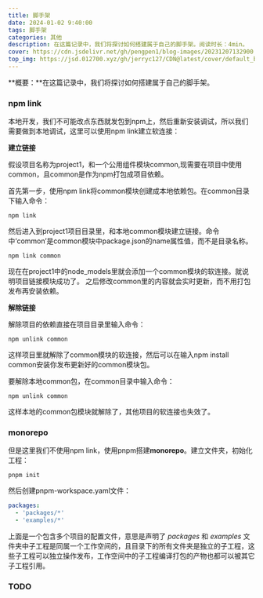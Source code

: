 ```yaml
---
title: 脚手架
date: 2024-01-02 9:40:00
tags: 脚手架
categories: 其他
description: 在这篇记录中，我们将探讨如何搭建属于自己的脚手架。阅读时长：4min。
cover: https://cdn.jsdelivr.net/gh/pengpen1/blog-images/20231207132900.png
top_img: https://jsd.012700.xyz/gh/jerryc127/CDN@latest/cover/default_bg.png
---
```

**概要：**在这篇记录中，我们将探讨如何搭建属于自己的脚手架。

### npm link

本地开发，我们不可能改点东西就发包到npm上，然后重新安装调试，所以我们需要做到本地调试，这里可以使用npm link建立软连接：

**建立链接**

假设项目名称为project1，和一个公用组件模块common,现需要在项目中使用common，且common是作为npm打包成项目依赖。

首先第一步，使用npm link将common模块创建成本地依赖包。在common目录下输入命令：

```shell
npm link
```

然后进入到project1项目目录里，和本地common模块建立链接。命令中‘common’是common模块中package.json的name属性值，而不是目录名称。

```shell
npm link common
```

现在在project1中的node_models里就会添加一个common模块的软连接。就说明项目链接模块成功了。
之后修改common里的内容就会实时更新，而不用打包发布再安装依赖。

**解除链接**

解除项目的依赖直接在项目目录里输入命令：

```shell
npm unlink common
```

这样项目里就解除了common模块的软连接，然后可以在输入npm install common安装你发布更新好的common模块包。

要解除本地common包，在common目录中输入命令：

```shell
npm unlink common
```

这样本地的common包模块就解除了，其他项目的软连接也失效了。



### monorepo

但是这里我们不使用npm link，使用pnpm搭建**monorepo**。建立文件夹，初始化工程：

```shell
pnpm init
```

然后创建pnpm-workspace.yaml文件：

```yaml
packages: 
  - 'packages/*' 
  - 'examples/*'
```

上面是一个包含多个项目的配置文件，意思是声明了 *packages* 和 *examples* 文件夹中子工程是同属一个工作空间的，且目录下的所有文件夹是独立的子工程，这些子工程可以独立操作发布，工作空间中的子工程编译打包的产物也都可以被其它子工程引用。



### TODO